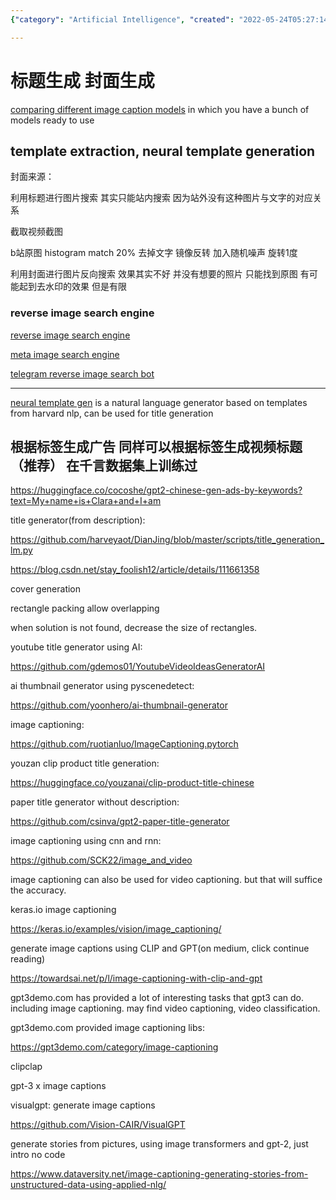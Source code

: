 ```yaml
---
{"category": "Artificial Intelligence", "created": "2022-05-24T05:27:14.000Z", "date": "2022-05-24 05:27:14", "description": "This article compares different image captioning models, including GPT-3 and CLIP, for various applications like template extraction, neural title generation, reverse image search, and natural language generators. It also showcases examples from gpt3demo.com and explains how to generate stories from pictures using image transformers and GPT-2.", "modified": "2023-04-04T05:20:44.196Z", "tags": ["text generation", "title generation"], "title": "标题生成"}

---
```


# 标题生成 封面生成

[comparing different image caption models](https://huggingface.co/spaces/nielsr/comparing-captioning-models) in which you have a bunch of models ready to use

## template extraction, neural template generation

封面来源：

利用标题进行图片搜索 其实只能站内搜索 因为站外没有这种图片与文字的对应关系

截取视频截图

b站原图 histogram match 20% 去掉文字 镜像反转 加入随机噪声 旋转1度

利用封面进行图片反向搜索 效果其实不好 并没有想要的照片 只能找到原图 有可能起到去水印的效果 但是有限

### reverse image search engine

[reverse image search engine](https://github.com/kitUIN/PicImageSearch)

[meta image search engine](https://github.com/vivithemage/mrisa)

[telegram reverse image search bot](https://github.com/Nachtalb/reverse_image_search_bot)

__________________________________

[neural template gen](https://github.com/harvardnlp/neural-template-gen) is a natural language generator based on templates from harvard nlp, can be used for title generation

## 根据标签生成广告 同样可以根据标签生成视频标题（推荐） 在千言数据集上训练过

https://huggingface.co/cocoshe/gpt2-chinese-gen-ads-by-keywords?text=My+name+is+Clara+and+I+am

title generator(from description):

https://github.com/harveyaot/DianJing/blob/master/scripts/title_generation_lm.py

https://blog.csdn.net/stay_foolish12/article/details/111661358

cover generation

rectangle packing allow overlapping

when solution is not found, decrease the size of rectangles.

youtube title generator using AI:

https://github.com/gdemos01/YoutubeVideoIdeasGeneratorAI

ai thumbnail generator using pyscenedetect:

https://github.com/yoonhero/ai-thumbnail-generator

image captioning:

https://github.com/ruotianluo/ImageCaptioning.pytorch

youzan clip product title generation:

https://huggingface.co/youzanai/clip-product-title-chinese

paper title generator without description:

https://github.com/csinva/gpt2-paper-title-generator

image captioning using cnn and rnn:

https://github.com/SCK22/image_and_video

image captioning can also be used for video captioning. but that will suffice the accuracy.

keras.io image captioning

https://keras.io/examples/vision/image_captioning/

generate image captions using CLIP and GPT(on medium, click continue reading)

https://towardsai.net/p/l/image-captioning-with-clip-and-gpt

gpt3demo.com has provided a lot of interesting tasks that gpt3 can do. including image captioning. may find video captioning, video classification.

gpt3demo.com provided image captioning libs:

https://gpt3demo.com/category/image-captioning

clipclap

gpt-3 x image captions

visualgpt: generate image captions

https://github.com/Vision-CAIR/VisualGPT

generate stories from pictures, using image transformers and gpt-2, just intro no code

https://www.dataversity.net/image-captioning-generating-stories-from-unstructured-data-using-applied-nlg/
